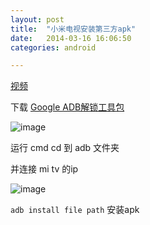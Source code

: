 ```yaml
---
layout: post
title:  "小米电视安装第三方apk"
date:   2014-03-16 16:06:50
categories: android

---
```

[视频](http://4back.tv/?c=index&a=detail&id=4)

下载 [Google ADB解锁工具包](http://www.baidu.com/baidu?ie=utf-8&tn=myie2dg&ch=15&word=Google%20ADB%E8%A7%A3%E9%94%81%E5%B7%A5%E5%85%B7%E5%8C%85)

![image](http://www.dasdoc.com/uploads/origin/201403/161456466.jpg)

运行 cmd
cd 到 adb 文件夹

并连接 mi tv 的ip

![image](http://www.dasdoc.com/uploads/origin/201403/161457506.jpg)

`adb install file path` 安装apk